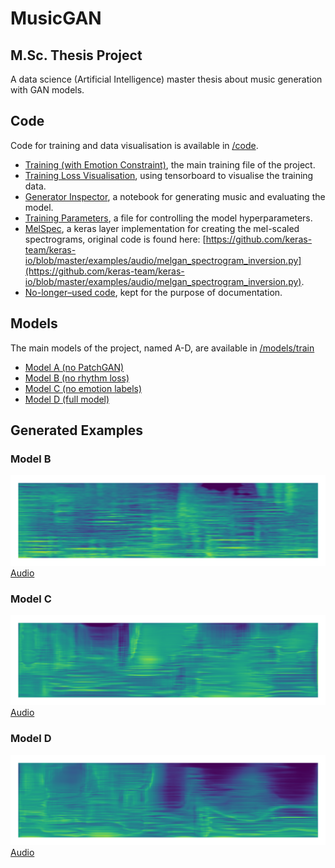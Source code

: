 # MusicGAN 
## M.Sc. Thesis Project
A data science (Artificial Intelligence) master thesis about music generation with GAN models. 

## Code
Code for training and data visualisation is available in [/code](/code).
- [Training (with Emotion Constraint)](/code/emo_con_training.ipynb), the main training file of the project.
- [Training Loss Visualisation](/code/Tensorboard_viewer.ipynb), using tensorboard to visualise the training data.
- [Generator Inspector](/code/Generator_inspector.ipynb), a notebook for generating music and evaluating the model.
- [Training Parameters](/code/params.py), a file for controlling the model hyperparameters.
- [MelSpec](/code/melspec.py), a keras layer implementation for creating the mel-scaled spectrograms, original code is found here: [https://github.com/keras-team/keras-io/blob/master/examples/audio/melgan_spectrogram_inversion.py](https://github.com/keras-team/keras-io/blob/master/examples/audio/melgan_spectrogram_inversion.py).
- [No-longer–used code](/code/old_code), kept for the purpose of documentation.

## Models
The main models of the project, named A-D, are available in [/models/train](/models/train)
- [Model A (no PatchGAN)](/models/train/A_no_patchGAN)
- [Model B (no rhythm loss)](/models/train/B_no_rhythm)
- [Model C (no emotion labels)](/models/train/C_no_emo)
- [Model D (full model)](/models/train/D_full_model)


## Generated Examples
### Model B
![Spectrogram](/misc/examples/demo_B2.png)
[Audio](/misc/examples/demo_B2.mp3?raw=true)

### Model C
![Spectrogram](/misc/examples/demo_C.png)
[Audio](/misc/examples/demo_C.mp3?raw=true)

### Model D
![Spectrogram](/misc/examples/demo_D.png)
[Audio](/misc/examples/demo_D.mp3?raw=true)
